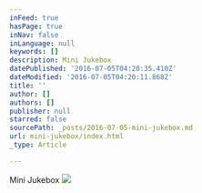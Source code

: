 ```yaml
---
inFeed: true
hasPage: true
inNav: false
inLanguage: null
keywords: []
description: Mini Jukebox
datePublished: '2016-07-05T04:20:35.410Z'
dateModified: '2016-07-05T04:20:11.868Z'
title: ''
author: []
authors: []
publisher: null
starred: false
sourcePath: _posts/2016-07-05-mini-jukebox.md
url: mini-jukebox/index.html
_type: Article

---
```

Mini Jukebox
![](https://the-grid-user-content.s3-us-west-2.amazonaws.com/75ce5a10-8201-4ec8-b920-8b7140e2a48c.gif)